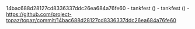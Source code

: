 14bac688d28127cd8336337ddc26ea684a76fe60 - tankfest () - tankfest () - https://github.com/project-topaz/topaz/commit/14bac688d28127cd8336337ddc26ea684a76fe60
